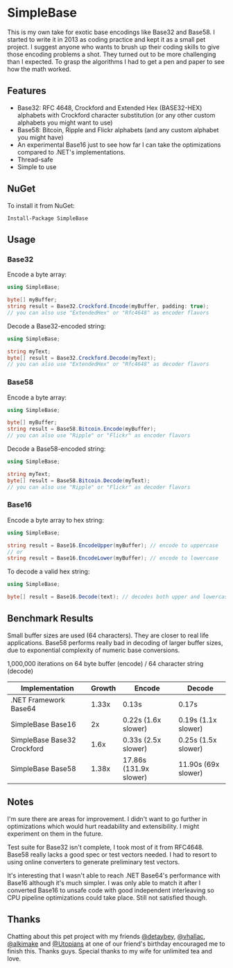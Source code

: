 SimpleBase
==========
This is my own take for exotic base encodings like Base32 and Base58. I started to write it in 2013 
as coding practice and kept it as a small pet project. I suggest anyone who wants to brush up 
their coding skills to give those encoding problems a shot. They turned out to be more challenging 
than I expected. To grasp the algorithms I had to get a pen and paper to see how the math worked.

Features
--------
 - Base32: RFC 4648, Crockford and Extended Hex (BASE32-HEX) alphabets with Crockford 
character substitution (or any other custom alphabets you might want to use)
 - Base58: Bitcoin, Ripple and Flickr alphabets (and any custom alphabet you might have)
 - An experimental Base16 just to see how far I can take the optimizations compared to .NET's 
 implementations.
 - Thread-safe
 - Simple to use

NuGet
------
To install it from NuGet:

  `Install-Package SimpleBase`

Usage
------------

### Base32

Encode a byte array:

```csharp
using SimpleBase;

byte[] myBuffer;
string result = Base32.Crockford.Encode(myBuffer, padding: true);
// you can also use "ExtendedHex" or "Rfc4648" as encoder flavors
```

Decode a Base32-encoded string:

```csharp
using SimpleBase;

string myText;
byte[] result = Base32.Crockford.Decode(myText);
// you can also use "ExtendedHex" or "Rfc4648" as decoder flavors
```

### Base58

Encode a byte array:

```csharp
using SimpleBase;

byte[] myBuffer;
string result = Base58.Bitcoin.Encode(myBuffer);
// you can also use "Ripple" or "Flickr" as encoder flavors
```

Decode a Base58-encoded string:

```csharp
using SimpleBase;

string myText;
byte[] result = Base58.Bitcoin.Decode(myText);
// you can also use "Ripple" or "Flickr" as decoder flavors
```

### Base16

Encode a byte array to hex string:

```csharp
using SimpleBase;

string result = Base16.EncodeUpper(myBuffer); // encode to uppercase
// or 
string result = Base16.EncodeLower(myBuffer); // encode to lowercase
```

To decode a valid hex string:

```csharp
using SimpleBase;

byte[] result = Base16.Decode(text); // decodes both upper and lowercase
```

Benchmark Results
-----------------
Small buffer sizes are used (64 characters). They are closer to real life applications. Base58 
performs really bad in decoding of larger buffer sizes, due to exponential complexity of 
numeric base conversions.

1,000,000 iterations on 64 byte buffer (encode) / 64 character string (decode)

Implementation              | Growth | Encode                   | Decode
----------------------------|--------|--------------------------|------------------
.NET Framework Base64       | 1.33x  | 0.13s                    | 0.17s
SimpleBase Base16           | 2x     | 0.22s (1.6x slower)      | 0.19s (1.1x slower)
SimpleBase Base32 Crockford | 1.6x   | 0.33s (2.5x slower)      | 0.25s (1.5x slower)
SimpleBase Base58           | 1.38x  | 17.86s (131.9x slower)   | 11.90s (69x slower)

Notes
-----
I'm sure there are areas for improvement. I didn't want to go further in optimizations which 
would hurt readability and extensibility. I might experiment on them in the future.

Test suite for Base32 isn't complete, I took most of it from RFC4648. Base58 really 
lacks a good spec or test vectors needed. I had to resort to using online converters to generate
preliminary test vectors.

It's interesting that I wasn't able to reach .NET Base64's performance with Base16 although it's
much simpler. I was only able to match it after I converted Base16 to unsafe code with good 
independent interleaving so CPU pipeline optimizations could take place. Still not satisfied though.

Thanks
------
Chatting about this pet project with my friends [@detaybey](https://github.com/detaybey), 
[@vhallac](https://github.com/vhallac), [@alkimake](https://github.com/alkimake) and 
[@Utopians](https://github.com/Utopians) at one of our friend's birthday encouraged me to 
finish this. Thanks guys. Special thanks to my wife for unlimited tea and love.
